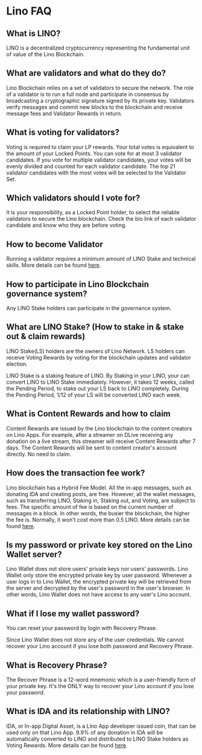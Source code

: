 # Lino FAQ

## What is LINO?

LINO is a decentralized cryptocurrency representing the fundamental unit of value of the Lino Blockchain.

## What are validators and what do they do?

Lino Blockchain relies on a set of validators to secure the network. The role of a validator is to run a full node and participate in consensus by broadcasting a cryptographic signature signed by its private key. Validators verify messages and commit new blocks to the blockchain and receive message fees and Validator Rewards in return.

## What is voting for validators?

Voting is required to claim your LP rewards. Your total votes is equivalent to the amount of your Locked Points. You can vote for at most 3 validator candidates. If you vote for multiple validator candidates, your votes will be evenly divided and counted for each validator candidate. The top 21 validator candidates with the most votes will be selected to the Validator Set.

## Which validators should I vote for?

It is your responsibility, as a Locked Point holder, to select the reliable validators to secure the Lino blockchain. Check the bio link of each validator candidate and know who they are before voting.

## How to become Validator

Running a validator requires a minimum amount of LINO Stake and technical skills. More details can be found [here](../blockchain/validator.html).

## How to participate in Lino Blockchain governance system?

Any LINO Stake holders can participate in the governance system.

## What are LINO Stake? (How to stake in & stake out & claim rewards)

LINO Stake(LS) holders are the owners of Lino Network. LS holders can receive Voting Rewards by voting for the blockchain updates and validator election.

LINO Stake is a staking feature of LINO. By Staking in your LINO, your can convert LINO to LINO Stake immediately. However, it takes 12 weeks, called the Pending Period, to stake out your LS back to LINO completely. During the Pending Period, 1/12 of your LS will be converted LINO each week.

## What is Content Rewards and how to claim

Content Rewards are issued by the Lino blockchain to the content creators on Lino Apps.   For example, after a streamer on DLive receiving any donation on a live stream, this streamer will receive Content Rewards after 7 days. The Content Rewards will be sent to content creator's account directly. No need to claim.

## How does the transaction fee work?

Lino blockchain has a Hybrid Fee Model. All the in-app messages, such as donating IDA and creating posts, are free. However, all the wallet messages, such as transferring LINO, Staking in, Staking out, and Voting, are subject to fees. The specific amount of fee is based on the current number of messages in a block. In other words, the busier the blockchain, the higher the fee is. Normally, it won't cost more than 0.5 LINO. More details can be found [here](../blockchain/fee.html#general-messages-gm).

## Is my password or private key stored on the Lino Wallet server?

Lino Wallet does not store users' private keys nor users' passwords. Lino Wallet only store the encrypted private key by user password. Whenever a user logs in to Lino Wallet, the encrypted private key will be retrieved from the server and decrypted by the user's password in the user's browser. In other words, Lino Wallet does not have access to any user's Lino account.

## What if I lose my wallet password?

You can reset your password by login with Recovery Phrase.

Since Lino Wallet does not store any of the user credentials. We cannot recover your Lino account if you lose both password and Recovery Phrase.

## What is Recovery Phrase?

The Recover Phrase is a 12-word mnemonic which is a user-friendly form of your private key. It's the ONLY way to recover your Lino account if you lose your password.

## What is IDA and its relationship with LINO?

IDA, or In-app Digital Asset, is a Lino App developer issued coin, that can be used only on that Lino App. 9.9% of any donation in IDA will be automatically converted to LINO and distributed to LINO Stake holders as Voting Rewards. More details can be found [here](../blockchain/ida.html).
